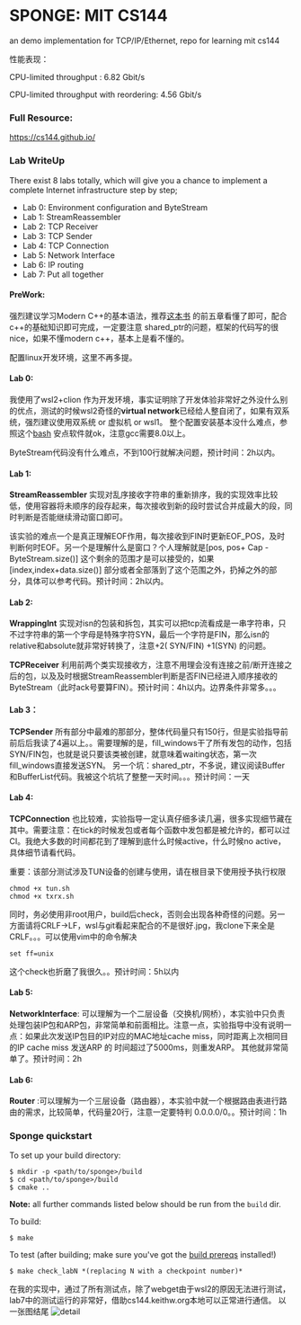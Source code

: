 # SPONGE: MIT CS144

an demo implementation for TCP/IP/Ethernet, repo for learning mit cs144

性能表现：

CPU-limited throughput                : 6.82 Gbit/s

CPU-limited throughput with reordering: 4.56 Gbit/s

### Full Resource:

https://cs144.github.io/

### Lab WriteUp

There exist 8 labs totally, which will give you a chance to implement a complete Internet infrastructure step by step;

- Lab 0: Environment configuration and ByteStream
- Lab 1: StreamReassembler
- Lab 2: TCP Receiver
- Lab 3: TCP Sender
- Lab 4: TCP Connection
- Lab 5: Network Interface
- Lab 6: IP routing
- Lab 7: Put all together

#### PreWork:

强烈建议学习Modern C++的基本语法，推荐[这本书](https://changkun.de/modern-cpp/zh-cn/00-preface/index.html#%E5%BC%95%E8%A8%80)
的前五章看懂了即可，配合c++的基础知识即可完成，一定要注意 shared_ptr的问题，框架的代码写的很nice，如果不懂modern c++，基本上是看不懂的。

配置linux开发环境，这里不再多提。

#### Lab 0:

我使用了wsl2+clion 作为开发环境，事实证明除了开发体验非常好之外没什么别的优点，测试的时候wsl2奇怪的**virtual network**已经给人整自闭了，如果有双系统，强烈建议使用双系统 or 虚拟机 or wsl1。
整个配置安装基本没什么难点，参照这个[bash](https://web.stanford.edu/class/cs144/vm_howto/setup_dev_env.sh) 安点软件就ok，注意gcc需要8.0以上。

ByteStream代码没有什么难点，不到100行就解决问题，预计时间：2h以内。

#### Lab 1:

**StreamReassembler** 实现对乱序接收字符串的重新排序，我的实现效率比较低，使用容器将未顺序的段存起来，每次接收到新的段时尝试合并成最大的段，同时判断是否能继续滑动窗口即可。

该实验的难点一个是真正理解EOF作用，每次接收到FIN时更新EOF_POS，及时判断何时EOF。另一个是理解什么是窗口？个人理解就是[pos, pos+ Cap - ByteStream.size()]
这个剩余的范围才是可以接受的，如果[index,index+data.size()] 部分或者全部落到了这个范围之外，扔掉之外的部分，具体可以参考代码。预计时间：2h以内。

#### Lab 2:

**WrappingInt** 实现对isn的包装和拆包，其实可以把tcp流看成是一串字符串，只不过字符串的第一个字母是特殊字符SYN，最后一个字符是FIN，那么isn的relative和absolute就非常好转换了，注意+2(
SYN/FIN)
+1(SYN) 的问题。

**TCPReceiver**
利用前两个类实现接收方，注意不用理会没有连接之前/断开连接之后的包，以及及时根据StreamReassembler判断是否FIN已经进入顺序接收的ByteStream（此时ack号要算FIN）。预计时间：4h以内。边界条件非常多。。。

#### Lab 3：

**TCPSender**
所有部分中最难的那部分，整体代码量只有150行，但是实验指导前前后后我读了4遍以上。。需要理解的是，fill_windows干了所有发包的动作，包括SYN/FIN包，也就是说只要该类被创建，就意味着waiting状态，第一次fill_windows直接发送SYN。
另一个坑：shared_ptr，不多说，建议阅读Buffer和BufferList代码。我被这个坑坑了整整一天时间。。。预计时间：一天

#### Lab 4:

**TCPConnection** 也比较难，实验指导一定认真仔细多读几遍，很多实现细节藏在其中。需要注意：在tick的时候发包或者每个函数中发包都是被允许的，都可以过CI。我绝大多数的时间都花到了理解到底什么时候active，什么时候no
active，具体细节请看代码。

重要：该部分测试涉及TUN设备的创建与使用，请在根目录下使用授予执行权限

~~~shell
chmod +x tun.sh
chmod +x txrx.sh
~~~

同时，务必使用非root用户，build后check，否则会出现各种奇怪的问题。另一方面请将CRLF->LF，wsl与git看起来配合的不是很好.jpg，我clone下来全是CRLF。。。可以使用vim中的命令解决

~~~shell
set ff=unix
~~~

这个check也折磨了我很久。。预计时间：5h以内

#### Lab 5:

**NetworkInterface**: 可以理解为一个二层设备（交换机/网桥），本实验中只负责处理包装IP包和ARP包，非常简单和前面相比。注意一点，实验指导中没有说明一点：如果此次发送IP包目的IP对应的MAC地址cache
miss，同时距离上次相同目的IP cache miss 发送ARP 的 时间超过了5000ms，则重发ARP。 其他就非常简单了。预计时间：2h

#### Lab 6:

**Router** :可以理解为一个三层设备（路由器），本实验中就一个根据路由表进行路由的需求，比较简单，代码量20行，注意一定要特判 0.0.0.0/0。。预计时间：1h

### Sponge quickstart

To set up your build directory:

    $ mkdir -p <path/to/sponge>/build
    $ cd <path/to/sponge>/build
    $ cmake ..

**Note:** all further commands listed below should be run from the `build` dir.

To build:

    $ make

To test (after building; make sure you've got the [build prereqs](https://web.stanford.edu/class/cs144/vm_howto)
installed!)

    $ make check_labN *(replacing N with a checkpoint number)*

在我的实现中，通过了所有测试点，除了webget由于wsl2的原因无法进行测试，lab7中的测试运行的非常好，借助cs144.keithw.org本地可以正常进行通信。 以一张图结尾
![detail](https://pic.raynor.top/images/2022/01/20/image-20220120225331531.png)


